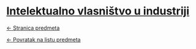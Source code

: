 # [Intelektualno vlasništvo u industriji](https://www.github.com/studosi-fer/IVUI)
[<- Stranica predmeta](https://www.fer.unizg.hr/predmet/ivui)

[<- Povratak na listu predmeta](https://www.github.com/studosi/FER)
